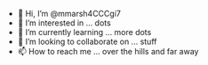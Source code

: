 - 👋 Hi, I’m @mmarsh4CCCgi7
- 👀 I’m interested in ... dots
- 🌱 I’m currently learning ... more dots
- 💞️ I’m looking to collaborate on ... stuff
- 📫 How to reach me ... over the hills and far away

<!---
mmarsh4CCCgi7/mmarsh4CCCgi7 is a ✨ special ✨ repository because its `README.md` (this file) appears on your GitHub profile.
You can click the Preview link to take a look at your changes.
--->
